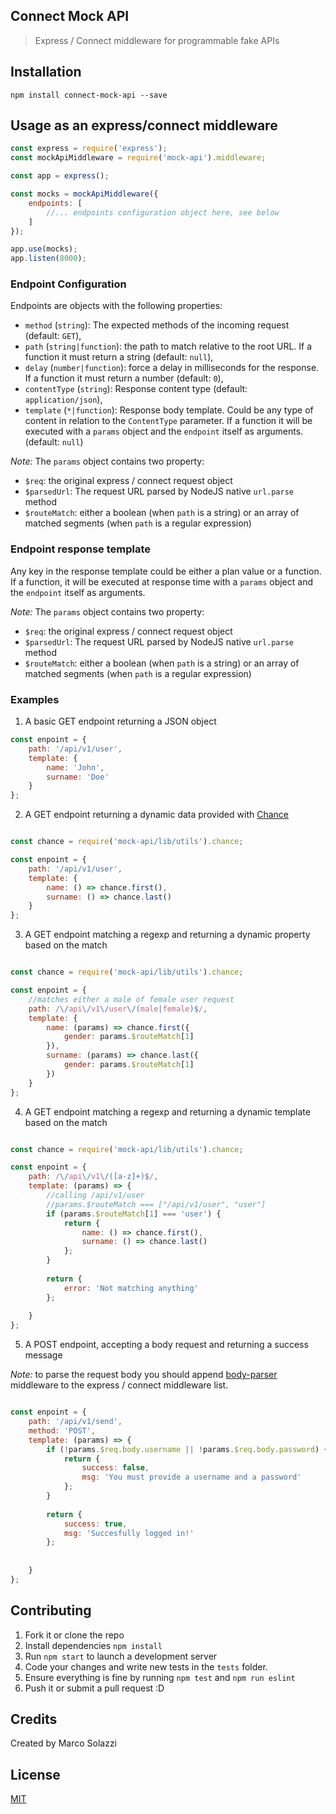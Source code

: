 ## Connect Mock API

> Express / Connect middleware for programmable fake APIs

## Installation

```
npm install connect-mock-api --save
```

## Usage as an express/connect middleware

```js
const express = require('express');
const mockApiMiddleware = require('mock-api').middleware;

const app = express();

const mocks = mockApiMiddleware({
    endpoints: [
        //... endpoints configuration object here, see below
    ]
});

app.use(mocks);
app.listen(8000);

```

### Endpoint Configuration

Endpoints are objects with the following properties:
 
* `method` (`string`): The expected methods of the incoming request (default: `GET`),
* `path` (`string|function`): the path to match relative to the root URL. If a function it must return a string (default: `null`),
* `delay` (`number|function`): force a delay in milliseconds for the response. If a function it must return a number (default: `0`),
* `contentType` (`string`): Response content type (default: `application/json`),
* `template` (`*|function`): Response body template. Could be any type of content in relation to the `ContentType` parameter. 
If a function it will be executed with a `params` object and the `endpoint` itself as arguments. (default: `null`)

_Note:_ The `params` object contains two property:

* `$req`: the original express / connect request object
* `$parsedUrl`: The request URL parsed by NodeJS native `url.parse` method
* `$routeMatch`: either a boolean (when `path` is a string) or an array of matched segments (when `path` is a regular expression)


### Endpoint response template

Any key in the response template could be either a plan value or a function. If a function, it will be executed at response time
with a `params` object and the `endpoint` itself as arguments.

_Note:_ The `params` object contains two property:

* `$req`: the original express / connect request object
* `$parsedUrl`: The request URL parsed by NodeJS native `url.parse` method
* `$routeMatch`: either a boolean (when `path` is a string) or an array of matched segments (when `path` is a regular expression)

### Examples

1) A basic GET endpoint returning a JSON object

```js
const enpoint = {
    path: '/api/v1/user',
    template: {
        name: 'John',
        surname: 'Doe'
    }
};
```


2) A GET endpoint returning a dynamic data provided with [Chance](http://chancejs.com/)

```js

const chance = require('mock-api/lib/utils').chance;

const enpoint = {
    path: '/api/v1/user',
    template: {
        name: () => chance.first(),
        surname: () => chance.last()
    }
};
```

3) A GET endpoint matching a regexp and returning a dynamic property based on the match

```js

const chance = require('mock-api/lib/utils').chance;

const enpoint = {
    //matches either a male of female user request
    path: /\/api\/v1\/user\/(male|female)$/,
    template: {
        name: (params) => chance.first({ 
            gender: params.$routeMatch[1]
        }),
        surname: (params) => chance.last({ 
            gender: params.$routeMatch[1]
        })
    }
};
```


4) A GET endpoint matching a regexp and returning a dynamic template based on the match

```js

const chance = require('mock-api/lib/utils').chance;

const enpoint = {
    path: /\/api\/v1\/([a-z]+)$/,
    template: (params) => {
        //calling /api/v1/user
        //params.$routeMatch === ["/api/v1/user", "user"]
        if (params.$routeMatch[1] === 'user') {
            return {
                name: () => chance.first(),
                surname: () => chance.last()
            };
        }
        
        return {
            error: 'Not matching anything'
        };
        
    }
};
```


5) A POST endpoint, accepting a body request and returning a success message

_Note:_ to parse the request body you should append [body-parser](https://github.com/expressjs/body-parser) middleware
 to the express / connect middleware list. 

```js

const enpoint = {
    path: '/api/v1/send',
    method: 'POST',
    template: (params) => {
        if (!params.$req.body.username || !params.$req.body.password) {
            return {
                success: false,
                msg: 'You must provide a username and a password'
            };
        }
        
        return {
            success: true,
            msg: 'Succesfully logged in!'
        };
        
        
    }
};
```
 

## Contributing

1. Fork it or clone the repo
1. Install dependencies `npm install`
1. Run `npm start` to launch a development server
1. Code your changes and write new tests in the `tests` folder.
1. Ensure everything is fine by running `npm test` and `npm run eslint`
1. Push it or submit a pull request :D

## Credits

Created by Marco Solazzi

## License

[MIT](LICENSE)